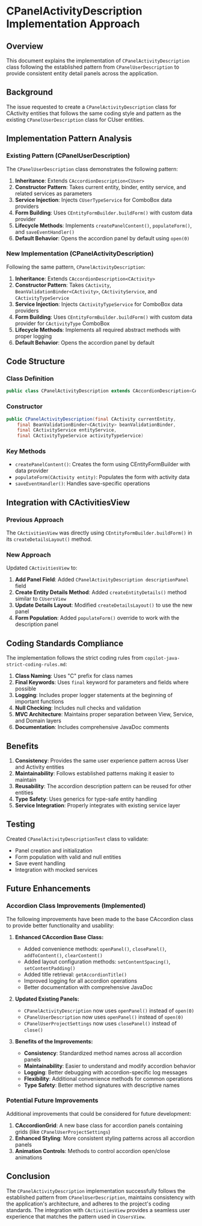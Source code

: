 # CPanelActivityDescription Implementation Approach

## Overview

This document explains the implementation of `CPanelActivityDescription` class following the established pattern from `CPanelUserDescription` to provide consistent entity detail panels across the application.

## Background

The issue requested to create a `CPanelActivityDescription` class for CActivity entities that follows the same coding style and pattern as the existing `CPanelUserDescription` class for CUser entities.

## Implementation Pattern Analysis

### Existing Pattern (CPanelUserDescription)

The `CPanelUserDescription` class demonstrates the following pattern:

1. **Inheritance**: Extends `CAccordionDescription<CUser>`
2. **Constructor Pattern**: Takes current entity, binder, entity service, and related services as parameters
3. **Service Injection**: Injects `CUserTypeService` for ComboBox data providers
4. **Form Building**: Uses `CEntityFormBuilder.buildForm()` with custom data provider
5. **Lifecycle Methods**: Implements `createPanelContent()`, `populateForm()`, and `saveEventHandler()`
6. **Default Behavior**: Opens the accordion panel by default using `open(0)`

### New Implementation (CPanelActivityDescription)

Following the same pattern, `CPanelActivityDescription`:

1. **Inheritance**: Extends `CAccordionDescription<CActivity>`
2. **Constructor Pattern**: Takes `CActivity`, `BeanValidationBinder<CActivity>`, `CActivityService`, and `CActivityTypeService`
3. **Service Injection**: Injects `CActivityTypeService` for ComboBox data providers
4. **Form Building**: Uses `CEntityFormBuilder.buildForm()` with custom data provider for `CActivityType` ComboBox
5. **Lifecycle Methods**: Implements all required abstract methods with proper logging
6. **Default Behavior**: Opens the accordion panel by default

## Code Structure

### Class Definition
```java
public class CPanelActivityDescription extends CAccordionDescription<CActivity>
```

### Constructor
```java
public CPanelActivityDescription(final CActivity currentEntity,
    final BeanValidationBinder<CActivity> beanValidationBinder,
    final CActivityService entityService, 
    final CActivityTypeService activityTypeService)
```

### Key Methods
- `createPanelContent()`: Creates the form using CEntityFormBuilder with data provider
- `populateForm(CActivity entity)`: Populates the form with activity data
- `saveEventHandler()`: Handles save-specific operations

## Integration with CActivitiesView

### Previous Approach
The `CActivitiesView` was directly using `CEntityFormBuilder.buildForm()` in its `createDetailsLayout()` method.

### New Approach
Updated `CActivitiesView` to:

1. **Add Panel Field**: Added `CPanelActivityDescription descriptionPanel` field
2. **Create Entity Details Method**: Added `createEntityDetails()` method similar to `CUsersView`
3. **Update Details Layout**: Modified `createDetailsLayout()` to use the new panel
4. **Form Population**: Added `populateForm()` override to work with the description panel

## Coding Standards Compliance

The implementation follows the strict coding rules from `copilot-java-strict-coding-rules.md`:

1. **Class Naming**: Uses "C" prefix for class names
2. **Final Keywords**: Uses `final` keyword for parameters and fields where possible
3. **Logging**: Includes proper logger statements at the beginning of important functions
4. **Null Checking**: Includes null checks and validation
5. **MVC Architecture**: Maintains proper separation between View, Service, and Domain layers
6. **Documentation**: Includes comprehensive JavaDoc comments

## Benefits

1. **Consistency**: Provides the same user experience pattern across User and Activity entities
2. **Maintainability**: Follows established patterns making it easier to maintain
3. **Reusability**: The accordion description pattern can be reused for other entities
4. **Type Safety**: Uses generics for type-safe entity handling
5. **Service Integration**: Properly integrates with existing service layer

## Testing

Created `CPanelActivityDescriptionTest` class to validate:

- Panel creation and initialization
- Form population with valid and null entities
- Save event handling
- Integration with mocked services

## Future Enhancements

### Accordion Class Improvements (Implemented)

The following improvements have been made to the base CAccordion class to provide better functionality and usability:

1. **Enhanced CAccordion Base Class:**
   - Added convenience methods: `openPanel()`, `closePanel()`, `addToContent()`, `clearContent()`
   - Added layout configuration methods: `setContentSpacing()`, `setContentPadding()`
   - Added title retrieval: `getAccordionTitle()`
   - Improved logging for all accordion operations
   - Better documentation with comprehensive JavaDoc

2. **Updated Existing Panels:**
   - `CPanelActivityDescription` now uses `openPanel()` instead of `open(0)`
   - `CPanelUserDescription` now uses `openPanel()` instead of `open(0)`
   - `CPanelUserProjectSettings` now uses `closePanel()` instead of `close()`

3. **Benefits of the Improvements:**
   - **Consistency**: Standardized method names across all accordion panels
   - **Maintainability**: Easier to understand and modify accordion behavior
   - **Logging**: Better debugging with accordion-specific log messages
   - **Flexibility**: Additional convenience methods for common operations
   - **Type Safety**: Better method signatures with descriptive names

### Potential Future Improvements

Additional improvements that could be considered for future development:

1. **CAccordionGrid<T>**: A new base class for accordion panels containing grids (like `CPanelUserProjectSettings`)
2. **Enhanced Styling**: More consistent styling patterns across all accordion panels
3. **Animation Controls**: Methods to control accordion open/close animations

## Conclusion

The `CPanelActivityDescription` implementation successfully follows the established pattern from `CPanelUserDescription`, maintains consistency with the application's architecture, and adheres to the project's coding standards. The integration with `CActivitiesView` provides a seamless user experience that matches the pattern used in `CUsersView`.